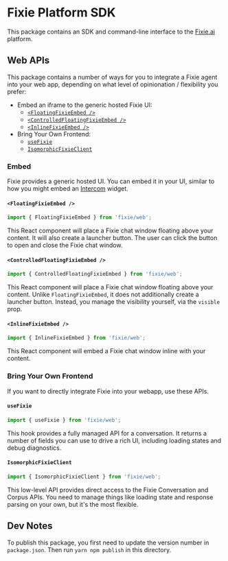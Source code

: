 # Fixie Platform SDK

This package contains an SDK and command-line interface to the [Fixie.ai](https://fixie.ai) platform.

## Web APIs

This package contains a number of ways for you to integrate a Fixie agent into your web app, depending on what level of opinionation / flexibility you prefer:

- Embed an iframe to the generic hosted Fixie UI:
  - [`<FloatingFixieEmbed />`](#floatingfixieembed)
  - [`<ControlledFloatingFixieEmbed />`](#controlledfloatingfixieembed)
  - [`<InlineFixieEmbed />`](#inlinefixieembed)
- Bring Your Own Frontend:
  - [`useFixie`](#usefixie)
  - [`IsomorphicFixieClient`](#isomorphicfixieclient)

### Embed

Fixie provides a generic hosted UI. You can embed it in your UI, similar to how you might embed an [Intercom](https://www.intercom.com/) widget.

#### `<FloatingFixieEmbed />`

```ts
import { FloatingFixieEmbed } from 'fixie/web';
```

This React component will place a Fixie chat window floating above your content. It will also create a launcher button. The user can click the button to open and close the Fixie chat window.

#### `<ControlledFloatingFixieEmbed />`

```ts
import { ControlledFloatingFixieEmbed } from 'fixie/web';
```

This React component will place a Fixie chat window floating above your content. Unlike `FloatingFixieEmbed`, it does not additionally create a launcher button. Instead, you manage the visibility yourself, via the `visible` prop.

#### `<InlineFixieEmbed />`

```ts
import { InlineFixieEmbed } from 'fixie/web';
```

This React component will embed a Fixie chat window inline with your content.

### Bring Your Own Frontend

If you want to directly integrate Fixie into your webapp, use these APIs.

#### `useFixie`

```ts
import { useFixie } from 'fixie/web';
```

This hook provides a fully managed API for a conversation. It returns a number of fields you can use to drive a rich UI, including loading states and debug diagnostics.

#### `IsomorphicFixieClient`

```ts
import { IsomorphicFixieClient } from 'fixie/web';
```

This low-level API provides direct access to the Fixie Conversation and Corpus APIs. You need to manage things like loading state and response parsing on your own, but it's the most flexible.

## Dev Notes

To publish this package, you first need to update the version number in `package.json`. Then run `yarn npm publish` in this directory.
